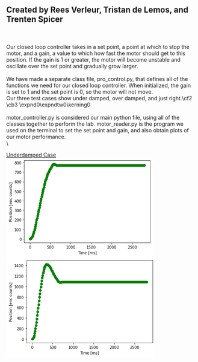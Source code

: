 ## Created by Rees Verleur, Tristan de Lemos, and Trenten Spicer
\
\
Our closed loop controller takes in a set point, a point at which to stop the motor, and a gain, a value to which how fast the motor should get to this position. If the gain is 1 or greater, the motor will become unstable and oscillate over the set point and gradually grow larger. \
\
We have made a separate class file, pro_control.py, that defines all of the functions we need for our closed loop controller. When initialized, the gain is set to 1 and the set point is 0, so the motor will not move.\
Our three test cases show under damped, over damped, and just right.\cf2 \cb3 \expnd0\expndtw0\kerning0
\
\
motor_controller.py is considered our main python file, using all of the classes together to perform the lab. motor_reader.py is the program we used on the terminal to set the set point and gain, and also obtain plots of our motor performance.\
\

[Underdamped Case](ExcessiveOscillation.png)
\
![Overdamped Case](Overdamped.png)
\
![Perfect Case](GoodPerformance.png)
